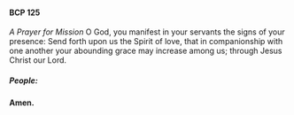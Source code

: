 ####  BCP 125
_A Prayer for Mission_
O God, you manifest in your servants the signs of your presence: Send forth upon us the Spirit of love, that in companionship with one another your abounding grace may increase among us; through Jesus Christ our Lord.

##### **People:**
**Amen.**
